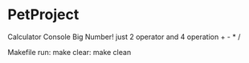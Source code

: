 # PetProject
Calculator Console Big Number! 
just 2 operator and 4 operation + - * /


Makefile
run: make
clear: make clean
